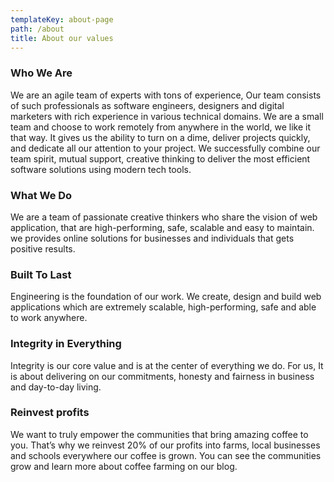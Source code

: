```yaml
---
templateKey: about-page
path: /about
title: About our values
---
```

### Who We Are
We are an agile team of experts with tons of experience, Our team consists of such professionals as software engineers, designers and digital marketers with rich experience in various technical domains.
We are a small team and choose to work remotely from anywhere in the world, we like it that way. It gives us the ability to turn on a dime, deliver projects quickly, and dedicate all our attention to your project.
We successfully combine our team spirit, mutual support, creative thinking to deliver the most efficient software solutions using modern  tech tools.
### What We Do
We are a team of passionate creative thinkers who share the vision of web application, that are high-performing, safe, scalable and easy to maintain.
we provides online solutions for businesses and individuals that gets positive results.

### Built To Last
Engineering is the foundation of our work. We create, design and build web applications which are extremely scalable, high-performing, safe and able to work anywhere.

### Integrity in Everything
Integrity is our core value and is at the center of everything we do. For us, It is about delivering on our commitments, honesty and fairness in business and day-to-day living. 

### Reinvest profits
We want to truly empower the communities that bring amazing coffee to you. That’s why we reinvest 20% of our profits into farms, local businesses and schools everywhere our coffee is grown. You can see the communities grow and learn more about coffee farming on our blog.